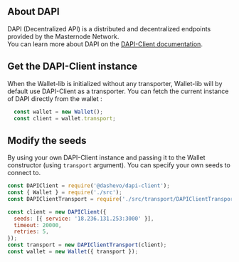 ## About DAPI

DAPI (Decentralized API) is a distributed and decentralized endpoints provided by the Masternode Network.  
You can learn more about DAPI on the [DAPI-Client documentation](https://dashpay.github.io/platform/DAPI-Client/).

## Get the DAPI-Client instance

When the Wallet-lib is initialized without any transporter, Wallet-lib will by default use DAPI-Client as a transporter. 
You can fetch the current instance of DAPI directly from the wallet : 

```js
  const wallet = new Wallet();
  const client = wallet.transport;
```

## Modify the seeds

By using your own DAPI-Client instance and passing it to the Wallet constructor (using `transport` argument). You can specify your own seeds to connect to.  

```js 
const DAPIClient = require('@dashevo/dapi-client');
const { Wallet } = require('./src');
const DAPIClientTransport = require('./src/transport/DAPIClientTransport/DAPIClientTransport.js');

const client = new DAPIClient({
  seeds: [{ service: '18.236.131.253:3000' }],
  timeout: 20000,
  retries: 5,
});
const transport = new DAPIClientTransport(client);
const wallet = new Wallet({ transport });
```
